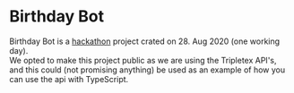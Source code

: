 # Birthday Bot
Birthday Bot is a [hackathon](https://en.wikipedia.org/wiki/Hackathon) project crated on 28. Aug 2020 (one working day).  
We opted to make this project public as we are using the Tripletex API's, and this could (not promising anything) be used as an
example of how you can use the api with TypeScript.

